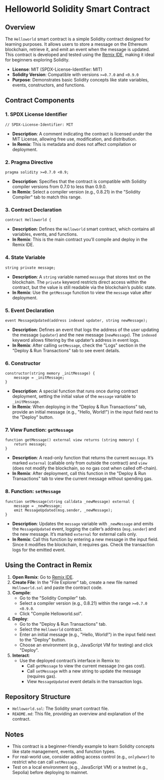 # Helloworld Solidity Smart Contract

## Overview
The `Helloworld` smart contract is a simple Solidity contract designed for learning purposes. It allows users to store a message on the Ethereum blockchain, retrieve it, and emit an event when the message is updated. This contract is developed and tested using the [Remix IDE](https://remix.ethereum.org/), making it ideal for beginners exploring Solidity.

- **License**: MIT (SPDX-License-Identifier: MIT)
- **Solidity Version**: Compatible with versions `>=0.7.0` and `<0.9.0`
- **Purpose**: Demonstrates basic Solidity concepts like state variables, events, constructors, and functions.

## Contract Components

### 1. SPDX License Identifier
```solidity
// SPDX-License-Identifier: MIT
```
- **Description**: A comment indicating the contract is licensed under the MIT License, allowing free use, modification, and distribution.
- **In Remix**: This is metadata and does not affect compilation or deployment.

### 2. Pragma Directive
```solidity
pragma solidity >=0.7.0 <0.9;
```
- **Description**: Specifies that the contract is compatible with Solidity compiler versions from 0.7.0 to less than 0.9.0.
- **In Remix**: Select a compiler version (e.g., 0.8.21) in the "Solidity Compiler" tab to match this range.

### 3. Contract Declaration
```solidity
contract Helloworld {
```
- **Description**: Defines the `Helloworld` smart contract, which contains all variables, events, and functions.
- **In Remix**: This is the main contract you’ll compile and deploy in the Remix IDE.

### 4. State Variable
```solidity
string private message;
```
- **Description**: A `string` variable named `message` that stores text on the blockchain. The `private` keyword restricts direct access within the contract, but the value is still readable via the blockchain’s public state.
- **In Remix**: Use the `getMessage` function to view the `message` value after deployment.

### 5. Event Declaration
```solidity
event MessageUpdated(address indexed updater, string newMessage);
```
- **Description**: Defines an event that logs the address of the user updating the message (`updater`) and the new message (`newMessage`). The `indexed` keyword allows filtering by the updater’s address in event logs.
- **In Remix**: After calling `setMessage`, check the "Logs" section in the "Deploy & Run Transactions" tab to see event details.

### 6. Constructor
```solidity
constructor(string memory _initMessage) {
    message = _initMessage;
}
```
- **Description**: A special function that runs once during contract deployment, setting the initial value of the `message` variable to `_initMessage`.
- **In Remix**: When deploying in the "Deploy & Run Transactions" tab, provide an initial message (e.g., "Hello, World!") in the input field next to the "Deploy" button.

### 7. View Function: `getMessage`
```solidity
function getMessage() external view returns (string memory) {
    return message;
}
```
- **Description**: A read-only function that returns the current `message`. It’s marked `external` (callable only from outside the contract) and `view` (does not modify the blockchain, so no gas cost when called off-chain).
- **In Remix**: After deployment, call this function in the "Deploy & Run Transactions" tab to view the current message without spending gas.

### 8. Function: `setMessage`
```solidity
function setMessage(string calldata _newMessage) external {
    message = _newMessage;
    emit MessageUpdated(msg.sender, _newMessage);
}
```
- **Description**: Updates the `message` variable with `_newMessage` and emits the `MessageUpdated` event, logging the caller’s address (`msg.sender`) and the new message. It’s marked `external` for external calls only.
- **In Remix**: Call this function by entering a new message in the input field. Since it modifies the blockchain, it requires gas. Check the transaction logs for the emitted event.

## Using the Contract in Remix
1. **Open Remix**: Go to [Remix IDE](https://remix.ethereum.org/).
2. **Create File**: In the "File Explorer" tab, create a new file named `Helloworld.sol` and paste the contract code.
3. **Compile**:
   - Go to the "Solidity Compiler" tab.
   - Select a compiler version (e.g., 0.8.21) within the range `>=0.7.0 <0.9.0`.
   - Click "Compile Helloworld.sol".
4. **Deploy**:
   - Go to the "Deploy & Run Transactions" tab.
   - Select the `Helloworld` contract.
   - Enter an initial message (e.g., "Hello, World!") in the input field next to the "Deploy" button.
   - Choose an environment (e.g., JavaScript VM for testing) and click "Deploy".
5. **Interact**:
   - Use the deployed contract’s interface in Remix to:
     - Call `getMessage` to view the current message (no gas cost).
     - Call `setMessage` with a new string to update the message (requires gas).
     - View `MessageUpdated` event details in the transaction logs.

## Repository Structure
- `Helloworld.sol`: The Solidity smart contract file.
- `README.md`: This file, providing an overview and explanation of the contract.

## Notes
- This contract is a beginner-friendly example to learn Solidity concepts like state management, events, and function types.
- For real-world use, consider adding access control (e.g., `onlyOwner`) to restrict who can call `setMessage`.
- Test on a local environment (e.g., JavaScript VM) or a testnet (e.g., Sepolia) before deploying to mainnet.